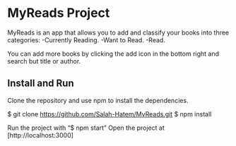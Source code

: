 # MyReads Project

MyReads is an app that allows you to add and classify your books into three categories:
-Currently Reading.
-Want to Read.
-Read.

You can add more books by clicking the add icon in the bottom right and search but title or author.

## Install and Run

Clone the repository and use npm to install the dependencies.

$ git clone https://github.com/Salah-Hatem/MyReads.git
$ npm install

Run the project with “$ npm start”
Open the project at [http://localhost:3000]

